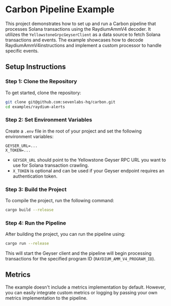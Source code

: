 # Carbon Pipeline Example

This project demonstrates how to set up and run a Carbon pipeline that processes Solana transactions using the RaydiumAmmV4 decoder. It utilizes the `YellowstoneGrpcGeyserClient` as a data source to fetch Solana transactions and events. The example showcases how to decode RaydiumAmmV4instructions and implement a custom processor to handle specific events.

## Setup Instructions

### Step 1: Clone the Repository

To get started, clone the repository:

```sh
git clone git@github.com:sevenlabs-hq/carbon.git
cd examples/raydium-alerts
```

### Step 2: Set Environment Variables

Create a `.env` file in the root of your project and set the following environment variables:

```env
GEYSER_URL=...
X_TOKEN=...
```

- `GEYSER_URL` should point to the Yellowstone Geyser RPC URL you want to use for Solana transaction crawling.
- `X_TOKEN` is optional and can be used if your Geyser endpoint requires an authentication token.

### Step 3: Build the Project

To compile the project, run the following command:

```sh
cargo build --release
```

### Step 4: Run the Pipeline

After building the project, you can run the pipeline using:

```sh
cargo run --release
```

This will start the Geyser client and the pipeline will begin processing transactions for the specified program ID (`RAYDIUM_AMM_V4_PROGRAM_ID`).

## Metrics

The example doesn't include a metrics implementation by default. However, you can easily integrate custom metrics or logging by passing your own metrics implementation to the pipeline.
